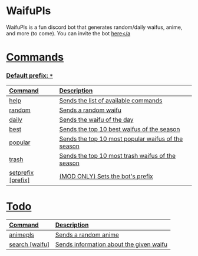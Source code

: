 # WaifuPls
WaifuPls is a fun discord bot that generates random/daily waifus, anime, and more (to come).
You can invite the bot <a href="https://discord.com/oauth2/authorize?client_id=809914209060126720&scope=bot&permissions=116736" target="_blank">here</a
# Commands
### Default prefix: ```*```
| Command  | Description |
| :---  | :---  |
| help  | Sends the list of available commands  |
| random  | Sends a random waifu  |
| daily  | Sends the waifu of the day  |
| best  | Sends the top 10 best waifus of the season |
| popular  | Sends the top 10 most popular waifus of the season |
| trash  | Sends the top 10 most trash waifus of the season |
| setprefix [prefix]  | (MOD ONLY) Sets the bot's prefix  |

# Todo
| Command  | Description |
| :---  | :---  |
| animepls  | Sends a random anime  |
| search [waifu] | Sends information about the given waifu |

